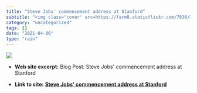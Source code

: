 ```yaml
---
title: "Steve Jobs' commencement address at Stanford"
subtitle: "<img class='cover' src=https://farm8.staticflickr.com/7636/16750118620_2b53f1c55c_s.jpg>"
category: "uncategorized"
tags: []
date: "2021-04-06"
type: "rain"
---
```

<img class="cover" src=https://farm8.staticflickr.com/7636/16750118620_2b53f1c55c_s.jpg>



* **Web site excerpt:** Blog Post: Steve Jobs' commencement address at Stanford

* **Link to site:** **[Steve Jobs' commencement address at Stanford](http://www.gurteen.com/gurteen/gurteen.nsf/id/L001731)**